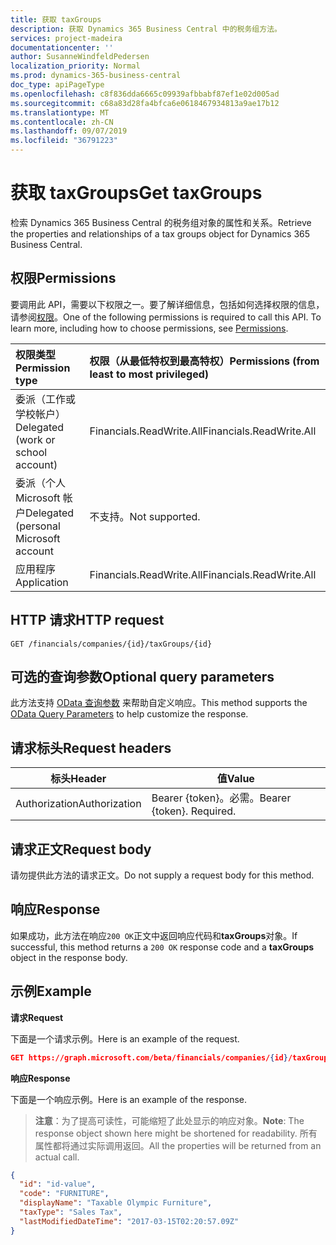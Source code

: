 ```yaml
---
title: 获取 taxGroups
description: 获取 Dynamics 365 Business Central 中的税务组方法。
services: project-madeira
documentationcenter: ''
author: SusanneWindfeldPedersen
localization_priority: Normal
ms.prod: dynamics-365-business-central
doc_type: apiPageType
ms.openlocfilehash: c8f836dda6665c09939afbbabf87ef1e02d005ad
ms.sourcegitcommit: c68a83d28fa4bfca6e0618467934813a9ae17b12
ms.translationtype: MT
ms.contentlocale: zh-CN
ms.lasthandoff: 09/07/2019
ms.locfileid: "36791223"
---
```

# <a name="get-taxgroups"></a><span data-ttu-id="26b1e-103">获取 taxGroups</span><span class="sxs-lookup"><span data-stu-id="26b1e-103">Get taxGroups</span></span>
<span data-ttu-id="26b1e-104">检索 Dynamics 365 Business Central 的税务组对象的属性和关系。</span><span class="sxs-lookup"><span data-stu-id="26b1e-104">Retrieve the properties and relationships of a tax groups object for Dynamics 365 Business Central.</span></span>

## <a name="permissions"></a><span data-ttu-id="26b1e-105">权限</span><span class="sxs-lookup"><span data-stu-id="26b1e-105">Permissions</span></span>
<span data-ttu-id="26b1e-p101">要调用此 API，需要以下权限之一。要了解详细信息，包括如何选择权限的信息，请参阅[权限](/graph/permissions-reference)。</span><span class="sxs-lookup"><span data-stu-id="26b1e-p101">One of the following permissions is required to call this API. To learn more, including how to choose permissions, see [Permissions](/graph/permissions-reference).</span></span>

|<span data-ttu-id="26b1e-108">权限类型</span><span class="sxs-lookup"><span data-stu-id="26b1e-108">Permission type</span></span> |<span data-ttu-id="26b1e-109">权限（从最低特权到最高特权）</span><span class="sxs-lookup"><span data-stu-id="26b1e-109">Permissions (from least to most privileged)</span></span>|
|:---------------|:------------------------------------------|
|<span data-ttu-id="26b1e-110">委派（工作或学校帐户）</span><span class="sxs-lookup"><span data-stu-id="26b1e-110">Delegated (work or school account)</span></span>|<span data-ttu-id="26b1e-111">Financials.ReadWrite.All</span><span class="sxs-lookup"><span data-stu-id="26b1e-111">Financials.ReadWrite.All</span></span> |
|<span data-ttu-id="26b1e-112">委派（个人 Microsoft 帐户</span><span class="sxs-lookup"><span data-stu-id="26b1e-112">Delegated (personal Microsoft account</span></span>|<span data-ttu-id="26b1e-113">不支持。</span><span class="sxs-lookup"><span data-stu-id="26b1e-113">Not supported.</span></span>|
|<span data-ttu-id="26b1e-114">应用程序</span><span class="sxs-lookup"><span data-stu-id="26b1e-114">Application</span></span>|<span data-ttu-id="26b1e-115">Financials.ReadWrite.All</span><span class="sxs-lookup"><span data-stu-id="26b1e-115">Financials.ReadWrite.All</span></span>|

## <a name="http-request"></a><span data-ttu-id="26b1e-116">HTTP 请求</span><span class="sxs-lookup"><span data-stu-id="26b1e-116">HTTP request</span></span>

```
GET /financials/companies/{id}/taxGroups/{id}
```

## <a name="optional-query-parameters"></a><span data-ttu-id="26b1e-117">可选的查询参数</span><span class="sxs-lookup"><span data-stu-id="26b1e-117">Optional query parameters</span></span>
<span data-ttu-id="26b1e-118">此方法支持 [OData 查询参数](/graph/query-parameters) 来帮助自定义响应。</span><span class="sxs-lookup"><span data-stu-id="26b1e-118">This method supports the [OData Query Parameters](/graph/query-parameters) to help customize the response.</span></span>

## <a name="request-headers"></a><span data-ttu-id="26b1e-119">请求标头</span><span class="sxs-lookup"><span data-stu-id="26b1e-119">Request headers</span></span>
|<span data-ttu-id="26b1e-120">标头</span><span class="sxs-lookup"><span data-stu-id="26b1e-120">Header</span></span>|<span data-ttu-id="26b1e-121">值</span><span class="sxs-lookup"><span data-stu-id="26b1e-121">Value</span></span>|
|------|-----|
|<span data-ttu-id="26b1e-122">Authorization</span><span class="sxs-lookup"><span data-stu-id="26b1e-122">Authorization</span></span>  |<span data-ttu-id="26b1e-p102">Bearer {token}。必需。</span><span class="sxs-lookup"><span data-stu-id="26b1e-p102">Bearer {token}. Required.</span></span> |

## <a name="request-body"></a><span data-ttu-id="26b1e-125">请求正文</span><span class="sxs-lookup"><span data-stu-id="26b1e-125">Request body</span></span>
<span data-ttu-id="26b1e-126">请勿提供此方法的请求正文。</span><span class="sxs-lookup"><span data-stu-id="26b1e-126">Do not supply a request body for this method.</span></span>

## <a name="response"></a><span data-ttu-id="26b1e-127">响应</span><span class="sxs-lookup"><span data-stu-id="26b1e-127">Response</span></span>
<span data-ttu-id="26b1e-128">如果成功，此方法在响应`200 OK`正文中返回响应代码和**taxGroups**对象。</span><span class="sxs-lookup"><span data-stu-id="26b1e-128">If successful, this method returns a `200 OK` response code and a **taxGroups** object in the response body.</span></span>

## <a name="example"></a><span data-ttu-id="26b1e-129">示例</span><span class="sxs-lookup"><span data-stu-id="26b1e-129">Example</span></span>

<span data-ttu-id="26b1e-130">**请求**</span><span class="sxs-lookup"><span data-stu-id="26b1e-130">**Request**</span></span>

<span data-ttu-id="26b1e-131">下面是一个请求示例。</span><span class="sxs-lookup"><span data-stu-id="26b1e-131">Here is an example of the request.</span></span>
```json
GET https://graph.microsoft.com/beta/financials/companies/{id}/taxGroups/{id}
```

<span data-ttu-id="26b1e-132">**响应**</span><span class="sxs-lookup"><span data-stu-id="26b1e-132">**Response**</span></span>

<span data-ttu-id="26b1e-133">下面是一个响应示例。</span><span class="sxs-lookup"><span data-stu-id="26b1e-133">Here is an example of the response.</span></span> 

> <span data-ttu-id="26b1e-134">**注意**：为了提高可读性，可能缩短了此处显示的响应对象。</span><span class="sxs-lookup"><span data-stu-id="26b1e-134">**Note**: The response object shown here might be shortened for readability.</span></span> <span data-ttu-id="26b1e-135">所有属性都将通过实际调用返回。</span><span class="sxs-lookup"><span data-stu-id="26b1e-135">All the properties will be returned from an actual call.</span></span>

```json
{
  "id": "id-value",
  "code": "FURNITURE",
  "displayName": "Taxable Olympic Furniture",
  "taxType": "Sales Tax",
  "lastModifiedDateTime": "2017-03-15T02:20:57.09Z"
}
```


